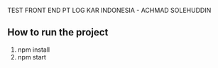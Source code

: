 TEST FRONT END PT LOG KAR INDONESIA - ACHMAD SOLEHUDDIN

## How to run the project

1. npm install
2. npm start
